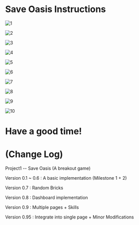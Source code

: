 # Save Oasis Instructions
![1](README.assets\1.jpg)

![2](README.assets\2.jpg)



![3](README.assets\3.jpg)

![4](README.assets\4.jpg)

![5](README.assets\5.jpg)

![6](README.assets\6.jpg)

![7](README.assets\7.jpg)

![8](README.assets\8.jpg)

![9](README.assets\9.jpg)

![10](README.assets\10.jpg)

# Have a good time!







# (Change Log)

Project1 -- Save Oasis (A breakout game)

Version 0.1 ~ 0.6 : A basic implementation (Milestone 1 + 2)

Version 0.7 : Random Bricks

Version 0.8 : Dashboard implementation

Version 0.9 : Multiple pages + Skills

Version 0.95 : Integrate into single page + Minor Modifications

